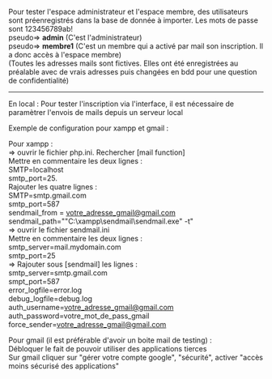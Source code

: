 Pour tester l'espace administrateur et l'espace membre, des utilisateurs sont préenregistrés dans la base de donnée à importer. Les mots de passe sont 123456789ab!  
  	pseudo=> __admin__     (C'est l'administrateur)  
	pseudo=> __membre1__   (C'est un membre qui a activé par mail son inscription. Il a donc accès à l'espace membre)   
(Toutes les adresses mails sont fictives. Elles ont été enregistrées au préalable avec de vrais adresses puis changées en bdd pour une question de confidentialité)  
  
-----  
  
En local : Pour tester l'inscription via l'interface, il est nécessaire de paramètrer l'envois de mails depuis un serveur local  
  
Exemple de configuration pour xampp et gmail :   
  
Pour xampp :  
	=> ouvrir le fichier php.ini. Rechercher [mail function]   
  		Mettre en commentaire les deux lignes :  
			SMTP=localhost  
			smtp_port=25.  
  		Rajouter les quatre lignes :   
			SMTP=smtp.gmail.com  
			smtp_port=587  
			sendmail_from = votre_adresse_gmail@gmail.com  
			sendmail_path="\"C:\xampp\sendmail\sendmail.exe" -t"  
	=> ouvrir le fichier sendmail.ini  
  		Mettre en commentaire les deux lignes :  
			smtp_server=mail.mydomain.com  
			smtp_port=25  
	=> Rajouter sous [sendmail] les lignes :  
    		smtp_server=smtp.gmail.com  
		smpt_port=587  
		error_logfile=error.log  
		debug_logfile=debug.log  
		auth_username=votre_adresse_gmail@gmail.com  
		auth_password=votre_mot_de_pass_gmail  
		force_sender=votre_adresse_gmail@gmail.com  
      
Pour gmail (il est préférable d'avoir un boite mail de testing) :  
	Débloquer le fait de pouvoir utiliser des applications tierces   
	Sur gmail cliquer sur "gérer votre compte google", "sécurité", activer "accès moins sécurisé des applications"  
